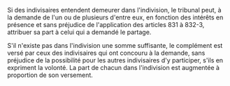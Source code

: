 Si des indivisaires entendent demeurer dans l'indivision, le tribunal peut, à la demande de l'un ou de plusieurs d'entre eux, en fonction des intérêts en présence et sans préjudice de l'application des articles 831 à 832-3, attribuer sa part à celui qui a demandé le partage.

S'il n'existe pas dans l'indivision une somme suffisante, le complément est versé par ceux des indivisaires qui ont concouru à la demande, sans préjudice de la possibilité pour les autres indivisaires d'y participer, s'ils en expriment la volonté. La part de chacun dans l'indivision est augmentée à proportion de son versement.
